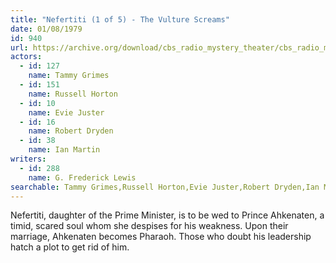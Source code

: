 ```yaml
---
title: "Nefertiti (1 of 5) - The Vulture Screams"
date: 01/08/1979
id: 940
url: https://archive.org/download/cbs_radio_mystery_theater/cbs_radio_mystery_theater-0901-0950.zip/cbs_radio_mystery_theater-0901-0950%2Fcbsrmt_0940_neferitiri_part_1_the_vulture_screams.mp3
actors:  
  - id: 127
    name: Tammy Grimes  
  - id: 151
    name: Russell Horton  
  - id: 10
    name: Evie Juster  
  - id: 16
    name: Robert Dryden  
  - id: 38
    name: Ian Martin
writers:  
  - id: 288
    name: G. Frederick Lewis
searchable: Tammy Grimes,Russell Horton,Evie Juster,Robert Dryden,Ian Martin G. Frederick Lewis
---
```

Nefertiti, daughter of the Prime Minister, is to be wed to Prince Ahkenaten, a timid, scared soul whom she despises for his weakness. Upon their marriage, Ahkenaten becomes Pharaoh. Those who doubt his leadership hatch a plot to get rid of him.